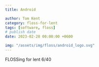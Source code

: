 ```yaml
---
title: Android

author: Tom Kent
category: floss-for-lent
tags: [software, floss]
# publish date
date: 2023-02-28 00:00:00 +0600

img: "/assets/img/floss/android_logo.svg"
---
```



FLOSSing for lent 6/40